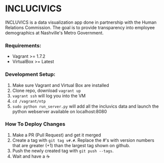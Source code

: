 INCLUCIVICS
==========

INCLUVICS is a data visualization app done in partnership with the Human Relations Commission.  The goal is to provide
transparency into employee demographics at Nashville's Metro Government.

### Requirements:
* Vagrant >= 1.7.2
* VirtualBox >= Latest

### Development Setup:
1. Make sure Vagrant and Virtual Box are installed
2. Clone repo, download `vagrant up`
3. `vagrant ssh` will log you into the VM
4. `cd /vagrant/ntp`
5. `sudo python run_server.py` will add all the incluvics data and launch the python webserver available on localhost:8080

### How To Deploy Changes
1. Make a PR (Pull Request) and get it merged
2. Create a tag with `git tag v#.#`. Replace the #'s with version numbers that are greater (+1) than the largest tag shown on github.
3. Push the newly created tag with `git push --tags`.
4. Wait and have a :coffee:


